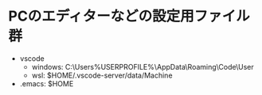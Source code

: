 # PCのエディターなどの設定用ファイル群
- vscode
  - windows: C:\Users\%USERPROFILE%\AppData\Roaming\Code\User
  - wsl: $HOME/.vscode-server/data/Machine
- .emacs: $HOME